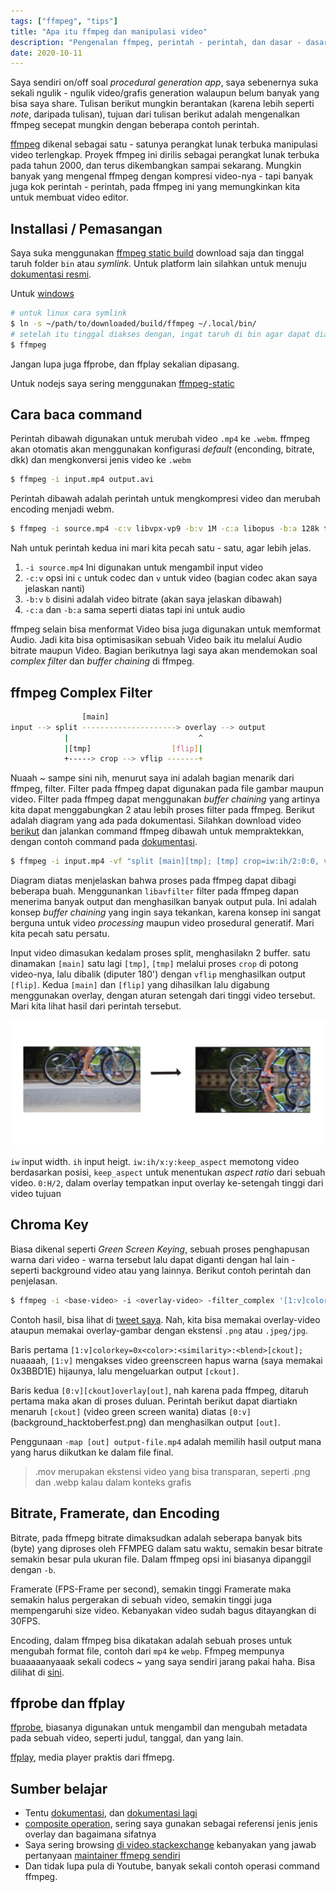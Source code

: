 ```yaml
---
tags: ["ffmpeg", "tips"]
title: "Apa itu ffmpeg dan manipulasi video"
description: "Pengenalan ffmpeg, perintah - perintah, dan dasar - dasar manipulasi video"
date: 2020-10-11
---
```


Saya sendiri on/off soal _procedural generation app_, saya sebenernya suka sekali ngulik - ngulik video/grafis generation walaupun belum banyak yang bisa saya share. Tulisan berikut mungkin berantakan (karena lebih seperti _note_, daripada tulisan), tujuan dari tulisan berikut adalah mengenalkan ffmpeg secepat mungkin dengan beberapa contoh perintah.

[ffmpeg](https://ffmpeg.org/) dikenal sebagai satu - satunya perangkat lunak terbuka manipulasi video terlengkap. Proyek ffmpeg ini dirilis sebagai perangkat lunak terbuka pada tahun 2000, dan terus dikembangkan sampai sekarang. Mungkin banyak yang mengenal ffmpeg dengan kompresi video-nya - tapi banyak juga kok perintah - perintah, pada ffmpeg ini yang memungkinkan kita untuk membuat video editor.

## Installasi / Pemasangan

Saya suka menggunakan [ffmpeg static build](https://www.johnvansickle.com/ffmpeg/faq/) download saja dan tinggal taruh folder `bin` atau _symlink_. Untuk platform lain silahkan untuk menuju [dokumentasi resmi](https://ffmpeg.org/download.html).

Untuk [windows](https://www.gyan.dev/ffmpeg/builds/)

```bash
# untuk linux cara symlink
$ ln -s ~/path/to/downloaded/build/ffmpeg ~/.local/bin/
# setelah itu tinggal diakses dengan, ingat taruh di bin agar dapat diakses secara global
$ ffmpeg
```

Jangan lupa juga ffprobe, dan ffplay sekalian dipasang.

Untuk nodejs saya sering menggunakan [ffmpeg-static](https://www.npmjs.com/package/ffmpeg-static)

## Cara baca command

Perintah dibawah digunakan untuk merubah video `.mp4` ke `.webm`. ffmpeg akan otomatis akan menggunakan konfigurasi _default_ (enconding, bitrate, dkk) dan mengkonversi jenis video ke `.webm`

```bash
$ ffmpeg -i input.mp4 output.avi
```

Perintah dibawah adalah perintah untuk mengkompresi video dan merubah encoding menjadi webm.

```bash
$ ffmpeg -i source.mp4 -c:v libvpx-vp9 -b:v 1M -c:a libopus -b:a 128k target.webm
```

Nah untuk perintah kedua ini mari kita pecah satu - satu, agar lebih jelas.

1. `-i source.mp4` Ini digunakan untuk mengambil input video
2. `-c:v` opsi ini `c` untuk codec dan `v` untuk video (bagian codec akan saya jelaskan nanti)
3. `-b:v` `b` disini adalah video bitrate (akan saya jelaskan dibawah)
4. `-c:a` dan `-b:a` sama seperti diatas tapi ini untuk audio

ffmpeg selain bisa menformat Video bisa juga digunakan untuk memformat Audio. Jadi kita bisa optimisasikan sebuah Video baik itu melalui Audio bitrate maupun Video. Bagian berikutnya lagi saya akan mendemokan soal _complex filter_ dan _buffer chaining_ di ffmpeg.

## ffmpeg Complex Filter

```bash
                [main]
input --> split ---------------------> overlay --> output
            |                             ^
            |[tmp]                  [flip]|
            +-----> crop --> vflip -------+
```

Nuaah ~ sampe sini nih, menurut saya ini adalah bagian menarik dari ffmpeg, filter. Filter pada ffmpeg dapat digunakan pada file gambar maupun video. Filter pada ffmpeg dapat menggunakan _buffer chaining_ yang artinya kita dapat menggabungkan 2 atau lebih proses filter pada ffmpeg. Berikut adalah diagram yang ada pada dokumentasi. Silahkan download video [berikut](https://www.pexels.com/video/bikers-and-carriages-driving-on-street-852038/) dan jalankan command ffmpeg dibawah untuk mempraktekkan, dengan contoh command pada [dokumentasi](https://ffmpeg.org/ffmpeg-filters.html).

```bash
$ ffmpeg -i input.mp4 -vf "split [main][tmp]; [tmp] crop=iw:ih/2:0:0, vflip [flip]; [main][flip] overlay=0:H/2" output.mp4
```

Diagram diatas menjelaskan bahwa proses pada ffmpeg dapat dibagi beberapa buah. Menggunankan `libavfilter` filter pada ffmpeg dapan menerima banyak output dan menghasilkan banyak output pula. Ini adalah konsep _buffer chaining_ yang ingin saya tekankan, karena konsep ini sangat berguna untuk video _processing_ maupun video prosedural generatif. Mari kita pecah satu persatu.

Input video dimasukan kedalam proses split, menghasilakn 2 buffer. satu dinamakan `[main]` satu lagi `[tmp]`, `[tmp]` melalui proses `crop` di potong video-nya, lalu dibalik (diputer 180') dengan `vflip` menghasilkan output `[flip]`. Kedua `[main]` dan `[flip]` yang dihasilkan lalu digabung menggunakan overlay, dengan aturan setengah dari tinggi video tersebut. Mari kita lihat hasil dari perintah tersebut.

![image result](/img/ffmpeg_input_output_1.jpg)

`iw` input width. `ih` input heigt. `iw:ih/x:y:keep_aspect` memotong video berdasarkan posisi, `keep_aspect` untuk menentukan _aspect ratio_ dari sebuah video. `0:H/2`, dalam overlay tempatkan input overlay ke-setengah tinggi dari video tujuan

## Chroma Key

Biasa dikenal seperti _Green Screen Keying_, sebuah proses penghapusan warna dari video - warna tersebut lalu dapat diganti dengan hal lain - seperti background video atau yang lainnya. Berikut contoh perintah dan penjelasan.

```bash
$ ffmpeg -i <base-video> -i <overlay-video> -filter_complex '[1:v]colorkey=0x<color>:<similarity>:<blend>[ckout];[0:v][ckout]overlay[out]' -map '[out]' <output-file>
```

Contoh hasil, bisa lihat di [tweet saya](https://twitter.com/_mandaputtra/status/1304025623241711618?s=20). Nah, kita bisa memakai overlay-video ataupun memakai overlay-gambar dengan ekstensi `.png` atau `.jpeg/jpg`.

Baris pertama `[1:v]colorkey=0x<color>:<similarity>:<blend>[ckout];` nuaaaah, `[1:v]` mengakses video greenscreen hapus warna (saya memakai 0x3BBD1E) hijaunya, lalu mengeluarkan output `[ckout]`.

Baris kedua `[0:v][ckout]overlay[out]`, nah karena pada ffmpeg, ditaruh pertama maka akan di proses duluan. Perintah berikut dapat diartiakn menaruh `[ckout]` (video green screen wanita) diatas `[0:v]` (background_hacktoberfest.png) dan menghasilkan output `[out]`.

Penggunaan `-map [out] output-file.mp4` adalah memilih hasil output mana yang harus diikutkan ke dalam file final.

> .mov merupakan ekstensi video yang bisa transparan, seperti .png dan .webp kalau dalam konteks grafis

## Bitrate, Framerate, dan Encoding

Bitrate, pada ffmepg bitrate dimaksudkan adalah seberapa banyak bits (byte) yang diproses oleh FFMPEG dalam satu waktu, semakin besar bitrate semakin besar pula ukuran file. Dalam ffmpeg opsi ini biasanya dipanggil dengan `-b`.

Framerate (FPS-Frame per second), semakin tinggi Framerate maka semakin halus pergerakan di sebuah video, semakin tinggi juga mempengaruhi size video. Kebanyakan video sudah bagus ditayangkan di 30FPS.

Encoding, dalam ffmpeg bisa dikatakan adalah sebuah proses untuk mengubah format file, contoh dari `mp4` ke `webp`. Ffmpeg mempunya buaaaaanyaaak sekali codecs ~ yang saya sendiri jarang pakai haha. Bisa dilihat di [sini](https://www.ffmpeg.org/ffmpeg-codecs.html#Description).

## ffprobe dan ffplay

[ffprobe](https://ffmpeg.org/ffprobe.html#toc-Description), biasanya digunakan untuk mengambil dan mengubah metadata pada sebuah video, seperti judul, tanggal, dan yang lain.

[ffplay](https://ffmpeg.org/ffplay.html), media player praktis dari ffmepg.

## Sumber belajar

- Tentu [dokumentasi](https://ffmpeg.org/documentation.html), dan [dokumentasi lagi](https://trac.ffmpeg.org/)
- [composite operation](https://developer.mozilla.org/en-US/docs/Web/API/CanvasRenderingContext2D/globalCompositeOperation), sering saya gunakan sebagai referensi jenis jenis overlay dan bagaimana sifatnya
- Saya sering browsing [di video.stackexchange](https://video.stackexchange.com/) kebanyakan yang jawab pertanyaan [maintainer ffmepg sendiri](https://video.stackexchange.com/users/1871/gyan)
- Dan tidak lupa pula di Youtube, banyak sekali contoh operasi command ffmpeg.
